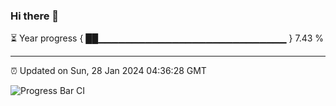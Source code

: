 ### Hi there 👋

⏳ Year progress { ██▁▁▁▁▁▁▁▁▁▁▁▁▁▁▁▁▁▁▁▁▁▁▁▁▁▁▁▁ } 7.43 %

---

⏰ Updated on Sun, 28 Jan 2024 04:36:28 GMT

![Progress Bar CI](https://github.com/IshwaranRudhara/GIT-ACTION/workflows/Progress%20Bar%20CI/badge.svg)
